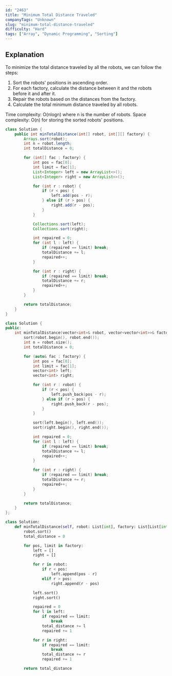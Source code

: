 ```yaml
---
id: "2463"
title: "Minimum Total Distance Traveled"
companyTags: "Unknown"
slug: "minimum-total-distance-traveled"
difficulty: "Hard"
tags: ["Array", "Dynamic Programming", "Sorting"]
---
```


## Explanation
To minimize the total distance traveled by all the robots, we can follow the steps:
1. Sort the robots' positions in ascending order.
2. For each factory, calculate the distance between it and the robots before it and after it.
3. Repair the robots based on the distances from the factory.
4. Calculate the total minimum distance traveled by all robots.

Time complexity: O(nlogn) where n is the number of robots.
Space complexity: O(n) for storing the sorted robots' positions.
```java
class Solution {
    public int minTotalDistance(int[] robot, int[][] factory) {
        Arrays.sort(robot);
        int n = robot.length;
        int totalDistance = 0;

        for (int[] fac : factory) {
            int pos = fac[0];
            int limit = fac[1];
            List<Integer> left = new ArrayList<>();
            List<Integer> right = new ArrayList<>();

            for (int r : robot) {
                if (r < pos) {
                    left.add(pos - r);
                } else if (r > pos) {
                    right.add(r - pos);
                }
            }

            Collections.sort(left);
            Collections.sort(right);

            int repaired = 0;
            for (int l : left) {
                if (repaired == limit) break;
                totalDistance += l;
                repaired++;
            }

            for (int r : right) {
                if (repaired == limit) break;
                totalDistance += r;
                repaired++;
            }
        }

        return totalDistance;
    }
}
```

```cpp
class Solution {
public:
    int minTotalDistance(vector<int>& robot, vector<vector<int>>& factory) {
        sort(robot.begin(), robot.end());
        int n = robot.size();
        int totalDistance = 0;

        for (auto& fac : factory) {
            int pos = fac[0];
            int limit = fac[1];
            vector<int> left;
            vector<int> right;

            for (int r : robot) {
                if (r < pos) {
                    left.push_back(pos - r);
                } else if (r > pos) {
                    right.push_back(r - pos);
                }
            }

            sort(left.begin(), left.end());
            sort(right.begin(), right.end());

            int repaired = 0;
            for (int l : left) {
                if (repaired == limit) break;
                totalDistance += l;
                repaired++;
            }

            for (int r : right) {
                if (repaired == limit) break;
                totalDistance += r;
                repaired++;
            }
        }

        return totalDistance;
    }
};
```

```python
class Solution:
    def minTotalDistance(self, robot: List[int], factory: List[List[int]]) -> int:
        robot.sort()
        total_distance = 0

        for pos, limit in factory:
            left = []
            right = []

            for r in robot:
                if r < pos:
                    left.append(pos - r)
                elif r > pos:
                    right.append(r - pos)

            left.sort()
            right.sort()

            repaired = 0
            for l in left:
                if repaired == limit:
                    break
                total_distance += l
                repaired += 1

            for r in right:
                if repaired == limit:
                    break
                total_distance += r
                repaired += 1

        return total_distance
```